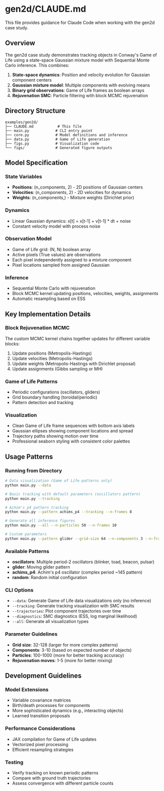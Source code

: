 # gen2d/CLAUDE.md

This file provides guidance for Claude Code when working with the gen2d case study.

## Overview

The gen2d case study demonstrates tracking objects in Conway's Game of Life using a state-space Gaussian mixture model with Sequential Monte Carlo inference. This combines:

1. **State-space dynamics**: Position and velocity evolution for Gaussian component centers
2. **Gaussian mixture model**: Multiple components with evolving means
3. **Binary grid observations**: Game of Life frames as boolean arrays
4. **Rejuvenation SMC**: Particle filtering with block MCMC rejuvenation

## Directory Structure

```
examples/gen2d/
├── CLAUDE.md           # This file
├── main.py            # CLI entry point
├── core.py            # Model definitions and inference
├── data.py            # Game of Life generation
├── figs.py            # Visualization code
└── figs/              # Generated figure outputs
```

## Model Specification

### State Variables
- **Positions**: (n_components, 2) - 2D positions of Gaussian centers
- **Velocities**: (n_components, 2) - 2D velocities for dynamics
- **Weights**: (n_components,) - Mixture weights (Dirichlet prior)

### Dynamics
- Linear Gaussian dynamics: x[t] = x[t-1] + v[t-1] * dt + noise
- Constant velocity model with process noise

### Observation Model
- Game of Life grid: (N, N) boolean array
- Active pixels (True values) are observations
- Each pixel independently assigned to a mixture component
- Pixel locations sampled from assigned Gaussian

### Inference
- Sequential Monte Carlo with rejuvenation
- Block MCMC kernel updating positions, velocities, weights, assignments
- Automatic resampling based on ESS

## Key Implementation Details

### Block Rejuvenation MCMC
The custom MCMC kernel chains together updates for different variable blocks:
1. Update positions (Metropolis-Hastings)
2. Update velocities (Metropolis-Hastings)
3. Update weights (Metropolis-Hastings with Dirichlet proposal)
4. Update assignments (Gibbs sampling or MH)

### Game of Life Patterns
- Periodic configurations (oscillators, gliders)
- Grid boundary handling (toroidal/periodic)
- Pattern detection and tracking

### Visualization
- Clean Game of Life frame sequences with bottom axis labels
- Gaussian ellipses showing component locations and spread  
- Trajectory paths showing motion over time
- Professional seaborn styling with consistent color palettes

## Usage Patterns

### Running from Directory
```bash
# Data visualization (Game of Life patterns only)
python main.py --data

# Basic tracking with default parameters (oscillators pattern)
python main.py --tracking

# Achim's p4 pattern tracking
python main.py --pattern achims_p4 --tracking --n-frames 8

# Generate all inference figures
python main.py --all --n-particles 50 --n-frames 10

# Custom parameters
python main.py --pattern glider --grid-size 64 --n-components 3 --n-frames 15
```

### Available Patterns
- **oscillators**: Multiple period-2 oscillators (blinker, toad, beacon, pulsar)
- **glider**: Moving glider pattern
- **achims_p4**: Achim's p4 oscillator (complex period ~145 pattern)
- **random**: Random initial configuration

### CLI Options
- `--data`: Generate Game of Life data visualizations only (no inference)
- `--tracking`: Generate tracking visualization with SMC results
- `--trajectories`: Plot component trajectories over time
- `--diagnostics`: SMC diagnostics (ESS, log marginal likelihood)
- `--all`: Generate all visualization types

### Parameter Guidelines
- **Grid size**: 32-128 (larger for more complex patterns)
- **Components**: 3-10 (based on expected number of objects)
- **Particles**: 100-1000 (more for better tracking accuracy)
- **Rejuvenation moves**: 1-5 (more for better mixing)

## Development Guidelines

### Model Extensions
- Variable covariance matrices
- Birth/death processes for components
- More sophisticated dynamics (e.g., interacting objects)
- Learned transition proposals

### Performance Considerations
- JAX compilation for Game of Life updates
- Vectorized pixel processing
- Efficient resampling strategies

### Testing
- Verify tracking on known periodic patterns
- Compare with ground truth trajectories
- Assess convergence with different particle counts